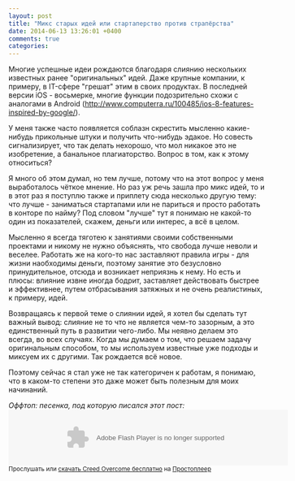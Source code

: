 ```yaml
---
layout: post
title: "Микс старых идей или стартаперство против страпёрства"
date: 2014-06-13 13:26:01 +0400
comments: true
categories: 
---
```

Многие успешные идеи рождаются благодаря слиянию нескольких известных ранее "оригинальных" идей. Даже крупные компании, к примеру, в IT-сфере "грешат" этим в своих продуктах. В последней версии iOS - восьмерке, многие функции подозрительно схожи с аналогами в Android (http://www.computerra.ru/100485/ios-8-features-inspired-by-google/).

У меня также часто появляется соблазн скрестить мысленно какие-нибудь прикольные штуки и получить что-нибудь эдакое. Но совесть сигнализирует, что так делать нехорошо, что мол никакое это не изобретение, а банальное плагиаторство. Вопрос в том, как к этому относиться?

Я много об этом думал, но тем лучше, потому что на этот вопрос у меня выработалось чёткое мнение. Но раз уж речь зашла про микс идей, то и в этот раз я поступлю также и приплету сюда несколько другую тему: что лучше - заниматься стартапами или не париться и просто работать в конторе по найму? Под словом "лучше" тут я понимаю не какой-то один из показателей, скажем, деньги или интерес, а всё в целом.

Мысленно я всегда тяготею к занятиями своими собственными проектами и никому не нужно объяснять, что свобода лучше неволи и веселее. Работать же на кого-то нас заставляют правила игры - для жизни наобходимы деньги, поэтому занятие это безусловно принудительное, отсюда и возникает неприязнь к нему. Но есть и плюсы: влияние извне иногда бодрит, заставляет действовать быстрее и эффективнее, путем отбрасывания затяжных и не очень реалистиных, к примеру, идей.

Возвращаясь к первой теме о слиянии идей, я хотел бы сделать тут важный вывод: слияние не то что не является чем-то зазорным, а это единственный путь в развитии чего-либо. Мы неявно делаем это всегда, во всех случаях. Когда мы думаем о том, что решаем задачу оригинальным способом, то мы используем известные уже подходы и миксуем их с другими. Так рождается всё новое.

Поэтому сейчас я стал уже не так категоричен к работам, я понимаю, что в каком-то степени это даже может быть полезным для моих начинаний.

*Оффтоп: песенка, под которую писался этот пост:*
<object width="550" height="110"><param name="movie" value="http://embed.pleer.com/track?id=B3r4rB4h6ttmBnj2"></param><embed src="http://embed.pleer.com/track?id=B3r4rB4h6ttmBnj2" type="application/x-shockwave-flash" width="550" height="110"></embed></object> <br> <small>Прослушать или <a href="http://pleer.com/tracks/175131kIWQ" target="_blank">скачать Creed Overcome бесплатно</a> на <a href="http://pleer.com/" target="_blank">Простоплеер</a></small>